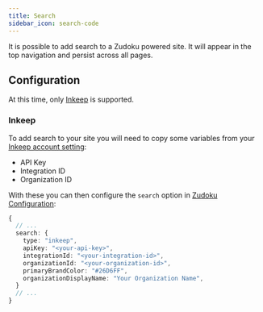 ```yaml
---
title: Search
sidebar_icon: search-code
---
```


It is possible to add search to a Zudoku powered site. It will appear in the top navigation and persist across all pages.

## Configuration

At this time, only [Inkeep](https://inkeep.com/) is supported.

### Inkeep

To add search to your site you will need to copy some variables from your [Inkeep account setting](https://portal.inkeep.com/):

- API Key
- Integration ID
- Organization ID

With these you can then configure the `search` option in [Zudoku Configuration](./overview.md):

```typescript
{
  // ...
  search: {
    type: "inkeep",
    apiKey: "<your-api-key>",
    integrationId: "<your-integration-id>",
    organizationId: "<your-organization-id>",
    primaryBrandColor: "#26D6FF",
    organizationDisplayName: "Your Organization Name",
  }
  // ...
}
```
